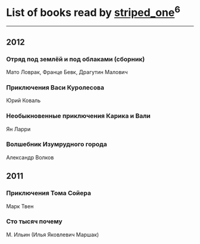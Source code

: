 # List of books read by [striped_one](http://vk.com/id249815548)<sup>6</sup>
---

## 2012

### Отряд под землёй и под облаками (сборник)
Мато Ловрак, Франце Бевк, Драгутин Малович


### Приключения Васи Куролесова
Юрий Коваль


### Необыкновенные приключения Карика и Вали
Ян Ларри


### Волшебник Изумрудного города
Александр Волков



## 2011

### Приключения Тома Сойера
Марк Твен


### Сто тысяч почему
М. Ильин (Илья Яковлевич Маршак)



